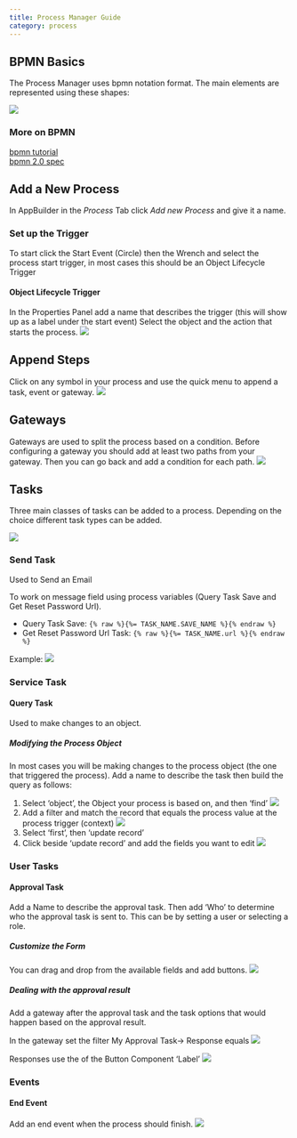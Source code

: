 ```yaml
---
title: Process Manager Guide
category: process
---
```

## BPMN Basics

The Process Manager uses bpmn notation format. The main elements are represented using these shapes:

![](images/bpmn_types.png)

### More on BPMN

[bpmn tutorial](https://www.process.st/bpmn-tutorial/)\
[bpmn 2.0 spec](https://www.omg.org/spec/BPMN/2.0/PDF)

## Add a New Process

In AppBuilder in the _Process_ Tab click _Add new Process_ and give it a name.

### Set up the Trigger

To start click the Start Event (Circle) then the Wrench and select the process start trigger, in most cases this should be an Object Lifecycle Trigger

#### Object Lifecycle Trigger

In the Properties Panel add a name that describes the trigger (this will show up as a label under the start event)
Select the object and the action that starts the process.
![](images/set_up_trigger.png)

## Append Steps

Click on any symbol in your process and use the quick menu to append a task, event or gateway.
![](images/append_step.gif)

## Gateways

Gateways are used to split the process based on a condition. Before configuring a gateway you should add at least two paths from your gateway. Then you can go back and add a condition for each path.
![](images/gateways.png)

## Tasks

Three main classes of tasks can be added to a process. Depending on the choice different task types can be added.

![](images/task_setup.png)

### Send Task

Used to Send an Email

To work on message field using process variables (Query Task Save and Get Reset Password Url).
   - Query Task Save: `{% raw %}{%= TASK_NAME.SAVE_NAME %}{% endraw %}`
   - Get Reset Password Url Task: `{% raw %}{%= TASK_NAME.url %}{% endraw %}`

   Example:
      ![](images/send_task.png)



### Service Task

#### Query Task

Used to make changes to an object.

##### Modifying the Process Object

In most cases you will be making changes to the process object (the one that triggered the process).
Add a name to describe the task then build the query as follows:

1. Select ‘object’, the Object your process is based on, and then ‘find’
   ![](images/query_task.png)
1. Add a filter and match the record that equals the process value at the process trigger (context)
   ![](images/query_task_filter.png)
1. Select ‘first’, then ‘update record’
1. Click beside ‘update record’ and add the fields you want to edit
   ![](images/query_task_update.png)

### User Tasks

#### Approval Task

Add a Name to describe the approval task.
Then add ‘Who’ to determine who the approval task is sent to. This can be by setting a user or selecting a role.

##### Customize the Form

You can drag and drop from the available fields and add buttons.
![](images/approval_task_form.png)

##### Dealing with the approval result

Add a gateway after the approval task and the task options that would happen based on the approval result.

In the gateway set the filter My Approval Task-> Response equals
![](images/approval_task_response.png)

Responses use the of the Button Component ‘Label’
![](images/approval_task_form_button.png)

### Events

#### End Event

Add an end event when the process should finish.
![](images/end_event.gif)
